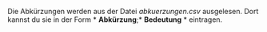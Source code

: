 Die Abkürzungen werden aus der Datei *abkuerzungen.csv* ausgelesen. Dort kannst du sie in der Form * **Abkürzung**;*
**Bedeutung** * eintragen. 
